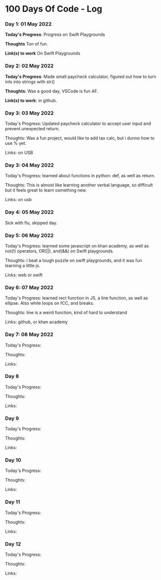 # 100 Days Of Code - Log

### Day 1: 01 May 2022

**Today's Progress**: Progress on Swift Playgrounds

**Thoughts** Ton of fun.

**Link(s) to work**
On Swift Playgrounds

### Day 2: 02 May 2022

**Today's Progress**: Made small paycheck calculator, figured out how to turn ints into strings with str()

**Thoughts**: Was a good day, VSCode is fun AF. 

**Link(s) to work**: in github.

### Day 3: 03 May 2022

Today's Progress: Updated paycheck calculator to accept user input and prevent unexpected return.

Thoughts: Was a fun project, would like to add tax calc, but i dunno how to use % yet.

Links: on USB

### Day 3: 04 May 2022
Today's Progress: learned about functions in python: def, as well as return.

Thoughts: This is almost like learning another verbal language, so difficult but it feels great to learn osmething new. 

Links: on usb

### Day 4: 05 May 2022
Sick with flu, skipped day.

### Day 5: 06 May 2022
Today's Progress: learned some javascript on khan academy, as well as not(!) operators, OR(||), and(&&) on Swift playgrounds.

Thoughts: i beat a tough puzzle on swift playgrounds, and it was fun learning a little js. 

Links: web or swift

### Day 6: 07 May 2022
Today's Progress: learned rect function in JS, a line function, as well as ellipse. Also while loops on fCC, and breaks. 

Thoughts: line is a weird function, kind of hard to understand

Links: github, or khan academy

### Day 7: 08 May 2022

Today's Progress: 

Thoughts: 

Links: 

### Day 8

Today's Progress: 

Thoughts: 

Links: 

### Day 9

Today's Progress: 

Thoughts: 

Links: 

### Day 10

Today's Progress: 

Thoughts: 

Links: 

### Day 11

Today's Progress: 

Thoughts: 

Links: 

### Day 12

Today's Progress: 

Thoughts: 

Links: 
